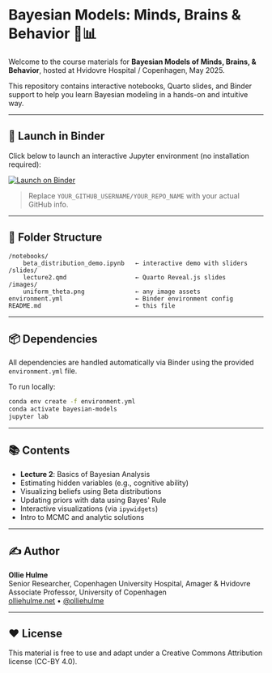 # Bayesian Models: Minds, Brains & Behavior 🧠📊

Welcome to the course materials for **Bayesian Models of Minds, Brains, & Behavior**, hosted at Hvidovre Hospital / Copenhagen, May 2025.

This repository contains interactive notebooks, Quarto slides, and Binder support to help you learn Bayesian modeling in a hands-on and intuitive way.

---

## 🚀 Launch in Binder

Click below to launch an interactive Jupyter environment (no installation required):

[![Launch on Binder](https://mybinder.org/badge_logo.svg)](https://mybinder.org/v2/gh/YOUR_GITHUB_USERNAME/YOUR_REPO_NAME/main?urlpath=lab)

> Replace `YOUR_GITHUB_USERNAME/YOUR_REPO_NAME` with your actual GitHub info.

---

## 📂 Folder Structure

```
/notebooks/
    beta_distribution_demo.ipynb   ← interactive demo with sliders
/slides/
    lecture2.qmd                   ← Quarto Reveal.js slides
/images/
    uniform_theta.png              ← any image assets
environment.yml                    ← Binder environment config
README.md                          ← this file
```

---

## 📦 Dependencies

All dependencies are handled automatically via Binder using the provided `environment.yml` file.

To run locally:

```bash
conda env create -f environment.yml
conda activate bayesian-models
jupyter lab
```

---

## 📚 Contents

- **Lecture 2**: Basics of Bayesian Analysis
- Estimating hidden variables (e.g., cognitive ability)
- Visualizing beliefs using Beta distributions
- Updating priors with data using Bayes' Rule
- Interactive visualizations (via `ipywidgets`)
- Intro to MCMC and analytic solutions

---

## ✍️ Author

**Ollie Hulme**  
Senior Researcher, Copenhagen University Hospital, Amager & Hvidovre  
Associate Professor, University of Copenhagen  
[olliehulme.net](https://olliehulme.net) • [@olliehulme](https://twitter.com/olliehulme)

---

## ❤️ License

This material is free to use and adapt under a Creative Commons Attribution license (CC-BY 4.0).
